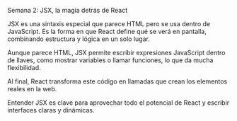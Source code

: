 Semana 2: JSX, la magia detrás de React

JSX es una sintaxis especial que parece HTML pero se usa dentro de JavaScript. Es la forma en que React define qué se verá en pantalla, combinando estructura y lógica en un solo lugar.

Aunque parece HTML, JSX permite escribir expresiones JavaScript dentro de llaves, como mostrar variables o llamar funciones, lo que da mucha flexibilidad.

Al final, React transforma este código en llamadas que crean los elementos reales en la web.

Entender JSX es clave para aprovechar todo el potencial de React y escribir interfaces claras y dinámicas.
